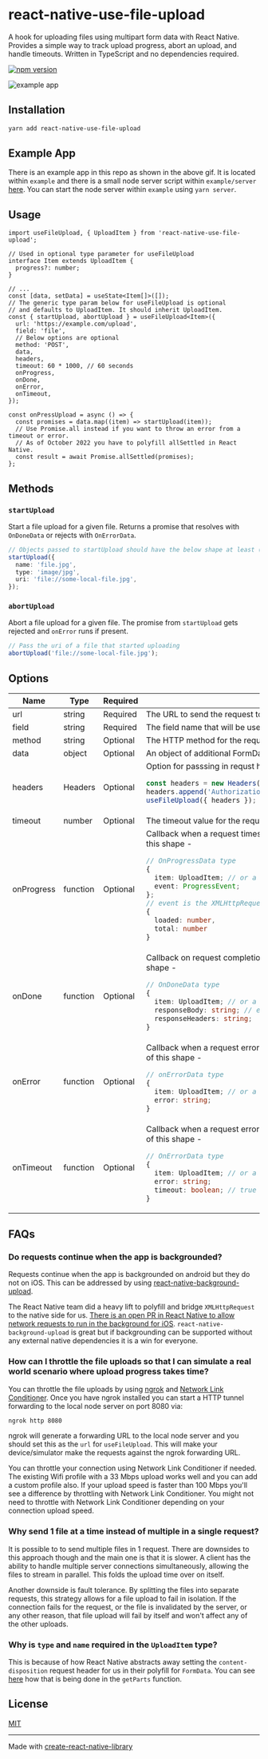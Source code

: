 # react-native-use-file-upload

A hook for uploading files using multipart form data with React Native. Provides a simple way to track upload progress, abort an upload, and handle timeouts. Written in TypeScript and no dependencies required.

[![npm version](https://img.shields.io/npm/v/react-native-use-file-upload?style=plastic)](https://www.npmjs.org/package/react-native-use-file-upload)

![example app](example/example.gif)

## Installation

```sh
yarn add react-native-use-file-upload
```

## Example App

There is an example app in this repo as shown in the above gif. It is located within `example` and there is a small node server script within `example/server` [here](example/server/server.ts). You can start the node server within `example` using `yarn server`.

## Usage

```tsx
import useFileUpload, { UploadItem } from 'react-native-use-file-upload';

// Used in optional type parameter for useFileUpload
interface Item extends UploadItem {
  progress?: number;
}

// ...
const [data, setData] = useState<Item[]>([]);
// The generic type param below for useFileUpload is optional
// and defaults to UploadItem. It should inherit UploadItem.
const { startUpload, abortUpload } = useFileUpload<Item>({
  url: 'https://example.com/upload',
  field: 'file',
  // Below options are optional
  method: 'POST',
  data,
  headers,
  timeout: 60 * 1000, // 60 seconds
  onProgress,
  onDone,
  onError,
  onTimeout,
});

const onPressUpload = async () => {
  const promises = data.map((item) => startUpload(item));
  // Use Promise.all instead if you want to throw an error from a timeout or error.
  // As of October 2022 you have to polyfill allSettled in React Native.
  const result = await Promise.allSettled(promises);
};
```

## Methods

### `startUpload`

Start a file upload for a given file. Returns a promise that resolves with `OnDoneData` or rejects with `OnErrorData`.

```ts
// Objects passed to startUpload should have the below shape at least (UploadItem type)
startUpload({
  name: 'file.jpg',
  type: 'image/jpg',
  uri: 'file://some-local-file.jpg',
});
```

### `abortUpload`

Abort a file upload for a given file. The promise from `startUpload` gets rejected and `onError` runs if present.

```ts
// Pass the uri of a file that started uploading
abortUpload('file://some-local-file.jpg');
```

## Options

<table>
<thead>
  <tr>
    <th>Name</th>
    <th>Type</th>
    <th>Required</th>
    <th>Description</th>
  </tr>
</thead>
<tbody>
  <tr>
    <td>url</td>
    <td>string</td>
    <td>Required</td>
    <td>The URL to send the request to.</td>
  </tr>
  <tr>
    <td>field</td>
    <td>string</td>
    <td>Required</td>
    <td>The field name that will be used for the file in FormData.</td>
  </tr>
  <tr>
    <td>method</td>
    <td>string</td>
    <td>Optional</td>
    <td>The HTTP method for the request. Defaults to "POST".</td>
  </tr>
  <tr>
    <td>data</td>
    <td>object</td>
    <td>Optional</td>
    <td>An object of additional FormData fields to be set with the request.</td>
  </tr>
  <tr>
    <td>headers</td>
    <td>Headers</td>
    <td>Optional</td>
<td>Option for passsing in requst headers.

```ts
const headers = new Headers();
headers.append('Authorization', 'foo');
useFileUpload({ headers });
```

</td>

  </tr>
  <tr>
    <td>timeout</td>
    <td>number</td>
    <td>Optional</td>
    <td>The timeout value for the request in milliseconds.</td>
  </tr>
  <tr>
    <td>onProgress</td>
    <td>function</td>
    <td>Optional</td>
<td>Callback when a request times out for a given file. It receives 1 argument of this shape -

```ts
// OnProgressData type
{
  item: UploadItem; // or a type that inherits UploadItem
  event: ProgressEvent;
};
// event is the XMLHttpRequest progress event object and it's shape is -
{
  loaded: number,
  total: number
}
```

</td>
  </tr>
  <tr>
    <td>onDone</td>
    <td>function</td>
    <td>Optional</td>
<td>Callback on request completion for a given file. It receives 1 argument of this shape -

```ts
// OnDoneData type
{
  item: UploadItem; // or a type that inherits UploadItem
  responseBody: string; // eg "{\"foo\":\"baz\"}" (JSON) or "foo"
  responseHeaders: string;
}
```

</td>
  </tr>
  <tr>
    <td>onError</td>
    <td>function</td>
    <td>Optional</td>
<td>Callback when a request error happens for a given file. It receives 1 argument of this shape -

```ts
// onErrorData type
{
  item: UploadItem; // or a type that inherits UploadItem
  error: string;
}
```

</td>
  </tr>
  <tr>
    <td>onTimeout</td>
    <td>function</td>
    <td>Optional</td>
<td>Callback when a request error happens for a given file. It receives 1 argument of this shape -

```ts
// OnErrorData type
{
  item: UploadItem; // or a type that inherits UploadItem
  error: string;
  timeout: boolean; // true here
}
```

</td>
  </tr>
</tbody>
</table>

## FAQs

### Do requests continue when the app is backgrounded?

Requests continue when the app is backgrounded on android but they do not on iOS. This can be addressed by using [react-native-background-upload](https://github.com/Vydia/react-native-background-upload).

The React Native team did a heavy lift to polyfill and bridge `XMLHttpRequest` to the native side for us. [There is an open PR in React Native to allow network requests to run in the background for iOS](https://github.com/facebook/react-native/pull/31838). `react-native-background-upload` is great but if backgrounding can be supported without any external native dependencies it is a win for everyone.

### How can I throttle the file uploads so that I can simulate a real world scenario where upload progress takes time?

You can throttle the file uploads by using [ngrok](https://ngrok.com/) and [Network Link Conditioner](https://developer.apple.com/download/more/?q=Additional%20Tools). Once you have ngrok installed you can start a HTTP tunnel forwarding to the local node server on port 8080 via:

```sh
ngrok http 8080
```

ngrok will generate a forwarding URL to the local node server and you should set this as the `url` for `useFileUpload`. This will make your device/simulator make the requests against the ngrok forwarding URL.

You can throttle your connection using Network Link Conditioner if needed. The existing Wifi profile with a 33 Mbps upload works well and you can add a custom profile also. If your upload speed is faster than 100 Mbps you'll see a difference by throttling with Network Link Conditioner. You might not need to throttle with Network Link Conditioner depending on your connection upload speed.

### Why send 1 file at a time instead of multiple in a single request?

It is possible to to send multiple files in 1 request. There are downsides to this approach though and the main one is that it is slower. A client has the ability to handle multiple server connections simultaneously, allowing the files to stream in parallel. This folds the upload time over on itself.

Another downside is fault tolerance. By splitting the files into separate requests, this strategy allows for a file upload to fail in isolation. If the connection fails for the request, or the file is invalidated by the server, or any other reason, that file upload will fail by itself and won't affect any of the other uploads.

### Why is `type` and `name` required in the `UploadItem` type?

This is because of how React Native abstracts away setting the `content-disposition` request header for us in their polyfill for `FormData`. You can see [here](https://github.com/facebook/react-native/blob/d05a5d15512ab794ef80b31ef91090d5d88b3fcd/Libraries/Network/FormData.js) how that is being done in the `getParts` function.

## License

[MIT](LICENSE.md)

---

Made with [create-react-native-library](https://github.com/callstack/react-native-builder-bob)
